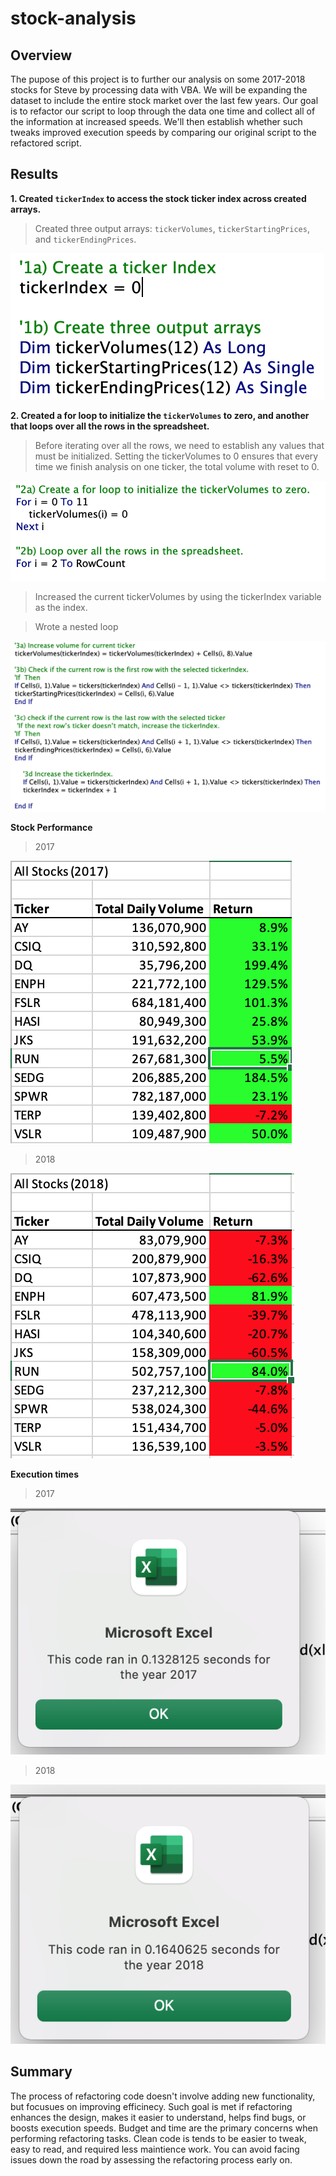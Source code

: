 # stock-analysis

## Overview

The pupose of this project is to further our analysis on some 2017-2018 stocks for Steve by processing data with VBA. We will be expanding the dataset to include the entire stock market over the last few years. Our goal is to refactor our script to loop through the data one time and collect all of the information at increased speeds. We'll then establish whether such tweaks improved execution speeds by comparing our original script to the refactored script.

## Results

**1. Created `tickerIndex` to access the stock ticker index across created arrays.**

> Created three output arrays: `tickerVolumes`, `tickerStartingPrices`, and `tickerEndingPrices`.


![name-of-you-image](https://github.com/natedlewis/stock-analysis/blob/main/resources/VBA_Challenge_2_Code_1.png)

**2. Created a for loop to initialize the `tickerVolumes` to zero, and another that loops over all the rows in the spreadsheet.**

> Before iterating over all the rows, we need to establish any values that must be initialized. Setting the tickerVolumes to 0 ensures that every time we finish analysis on one ticker, the total volume with reset to 0.


![name-of-you-image](https://github.com/natedlewis/stock-analysis/blob/main/resources/VBA_Challenge_2_Code_2.png)

> Increased the current tickerVolumes by using the tickerIndex variable as the index.

> Wrote a nested loop


![name-of-you-image](https://github.com/natedlewis/stock-analysis/blob/main/resources/VBA_Challenge_2_Code_3.png)

**Stock Performance**

> 2017


![name-of-you-image](https://github.com/natedlewis/stock-analysis/blob/main/resources/VBA_Challenge_2_2017_Performance.png?raw=true)

> 2018


![name-of-you-image](https://github.com/natedlewis/stock-analysis/blob/main/resources/VBA_Challenge_2_2018_Performance.png?raw=true)

**Execution times**

> 2017


![name-of-you-image](https://github.com/natedlewis/stock-analysis/blob/main/resources/VBA_Challenge_2017.png?raw=true)

> 2018


![name-of-you-image](https://github.com/natedlewis/stock-analysis/blob/main/resources/VBA_Challenge_2018.png?raw=true)

## Summary

The process of refactoring code doesn't involve adding new functionality, but focusues on improving efficinecy. Such goal is met if refactoring enhances the design, makes it easier to understand, helps find bugs, or boosts execution speeds. Budget and time are the primary concerns when performing refactoring tasks. Clean code is tends to be easier to tweak, easy to read, and required less maintience work. You can avoid facing issues down the road by assessing the refactoring process early on.
 
